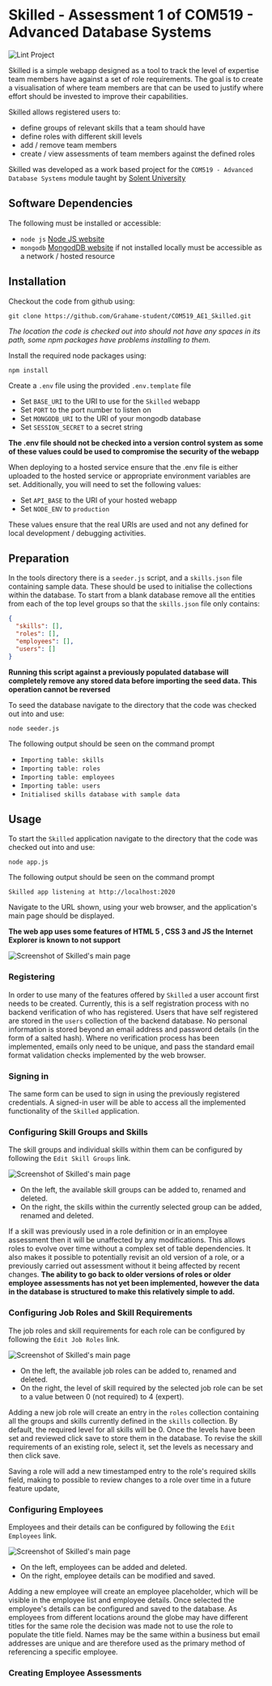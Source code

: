 # Skilled - Assessment 1 of COM519 - Advanced Database Systems
![Lint Project](https://github.com/Grahame-student/COM519_AE1_Skilled/workflows/Lint%20Project/badge.svg)

Skilled is a simple webapp designed as a tool to track the level of expertise
team members have against a set of role requirements. The goal is to create a
visualisation of where team members are that can be used to justify where effort
should be invested to improve their capabilities.

Skilled allows registered users to:
* define groups of relevant skills that a team should have
* define roles with different skill levels
* add / remove team members
* create / view assessments of team members against the defined roles

Skilled was developed as a work based project for the `COM519 - Advanced
Database Systems` module taught by [Solent University](https://www.solent.ac.uk/)

## Software Dependencies
The following must be installed or accessible:
* `node js` [Node JS website](https://nodejs.org/en/)
* `mongodb` [MongodDB website](https://www.mongodb.com/)
  if not installed locally must be accessible as a network / hosted resource

## Installation
Checkout the code from github using:

`git clone https://github.com/Grahame-student/COM519_AE1_Skilled.git`

_The location the code is checked out into should not have any spaces in its
path, some npm packages have problems installing to them._

Install the required node packages using:

`npm install`

Create a `.env` file using the provided `.env.template` file
* Set `BASE_URI` to the URI to use for the `Skilled` webapp
* Set `PORT` to the port number to listen on
* Set `MONGODB_URI` to the URI of your mongodb database
* Set `SESSION_SECRET` to a secret string

**The .env file should not be checked into a version control system as some of
these values could be used to compromise the security of the webapp**

When deploying to a hosted service ensure that the .env file is either uploaded
to the hosted service or appropriate environment variables are set.
Additionally, you will need to set the following values:
* Set `API_BASE` to the URI of your hosted webapp
* Set `NODE_ENV` to `production`

These values ensure that the real URIs are used and not any defined for local
development / debugging activities.

## Preparation
In the tools directory there is a `seeder.js` script, and a `skills.json` file
containing sample data. These should be used to initialise the collections
within the database. To start from a blank database remove all the entities
from each of the top level groups so that the `skills.json` file only contains:

```json
{
  "skills": [],
  "roles": [],
  "employees": [],
  "users": []
}
```

**Running this script against a previously populated database will completely
remove any stored data before importing the seed data. This operation cannot
be reversed**

To seed the database navigate to the directory that the code was checked out
into and use:

`node seeder.js`

The following output should be seen on the command prompt

* `Importing table: skills`
* `Importing table: roles`
* `Importing table: employees`
* `Importing table: users`
* `Initialised skills database with sample data`

## Usage
To start the `Skilled` application navigate to the directory that the code was
checked out into and use:

`node app.js`

The following output should be seen on the command prompt

`Skilled app listening at http://localhost:2020`

Navigate to the URL shown, using your web browser, and the application's main
page should be displayed.

**The web app uses some features of HTML 5 , CSS 3 and JS the Internet Explorer
is known to not support**

![Screenshot of Skilled's main page](docs/images/skilled_front_page.png)

### Registering
In order to use many of the features offered by `Skilled` a user account first
needs to be created. Currently, this is a self registration process with no
backend verification of who has registered. Users that have self registered
are stored in the `users` collection of the backend database. No personal
information is stored beyond an email address and password details (in the form
of a salted hash). Where no verification process has been implemented, emails
only need to be unique, and pass the standard email format validation checks
implemented by the web browser.

### Signing in
The same form can be used to sign in using the previously registered
credentials. A signed-in user will be able to access all the implemented
functionality of the `Skilled` application.

### Configuring Skill Groups and Skills
The skill groups and individual skills within them can be configured by
following the `Edit Skill Groups` link.

![Screenshot of Skilled's main page](docs/images/skilled_manage_skills.png)

* On the left, the available skill groups can be added to, renamed and deleted.
* On the right, the skills within the currently selected group can be added,
renamed and deleted.

If a skill was previously used in a role definition or in an employee
assessment then it will be unaffected by any modifications. This allows roles
to evolve over time without a complex set of table dependencies. It also makes
it possible to potentially revisit an old version of a role, or a previously
carried out assessment without it being affected by recent changes.
**The ability to go back to older versions of roles or older employee
assessments has not yet been implemented, however the data in the database is
structured to make this relatively simple to add.**

### Configuring Job Roles and Skill Requirements
The job roles and skill requirements for each role can be configured by
following the `Edit Job Roles` link.

![Screenshot of Skilled's main page](docs/images/skilled_manage_roles.png)

* On the left, the available job roles can be added to, renamed and deleted.
* On the right, the level of skill required by the selected job role can be set
to a value between 0 (not required) to 4 (expert).

Adding a new job role will create an entry in the `roles` collection containing
all the groups and skills currently defined in the `skills` collection. By
default, the required level for all skills will be 0. Once the levels have been
set and reviewed click save to store them in the database. To revise the skill
requirements of an existing role, select it, set the levels as necessary and
then click save.

Saving a role will add a new timestamped entry to the role's required skills
field, making to possible to review changes to a role over time in a future
feature update, 

### Configuring Employees
Employees and their details can be configured by following the `Edit Employees`
link.

![Screenshot of Skilled's main page](docs/images/skilled_manage_employees.png)

* On the left, employees can be added and deleted.
* On the right, employee details can be modified and saved.

Adding a new employee will create an employee placeholder, which will be
visible in the employee list and employee details. Once selected the employee's
details can be configured and saved to the database. As employees from
different locations around the globe may have different titles for the same
role the decision was made not to use the role to populate the title field.
Names may be the same within a business but email addresses are unique and are
therefore used as the primary method of referencing a specific employee.

### Creating Employee Assessments






